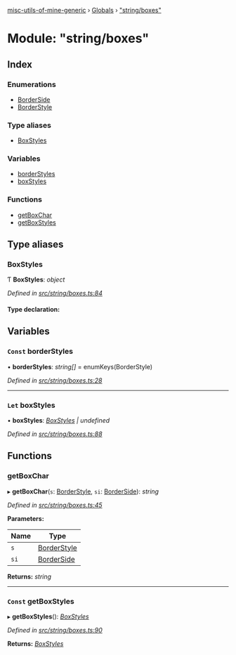 [misc-utils-of-mine-generic](../README.md) › [Globals](../globals.md) › ["string/boxes"](_string_boxes_.md)

# Module: "string/boxes"

## Index

### Enumerations

* [BorderSide](../enums/_string_boxes_.borderside.md)
* [BorderStyle](../enums/_string_boxes_.borderstyle.md)

### Type aliases

* [BoxStyles](_string_boxes_.md#boxstyles)

### Variables

* [borderStyles](_string_boxes_.md#const-borderstyles)
* [boxStyles](_string_boxes_.md#let-boxstyles)

### Functions

* [getBoxChar](_string_boxes_.md#getboxchar)
* [getBoxStyles](_string_boxes_.md#const-getboxstyles)

## Type aliases

###  BoxStyles

Ƭ **BoxStyles**: *object*

*Defined in [src/string/boxes.ts:84](https://github.com/cancerberoSgx/misc-utils-of-mine/blob/3f33ab6/misc-utils-of-mine-generic/src/string/boxes.ts#L84)*

#### Type declaration:

## Variables

### `Const` borderStyles

• **borderStyles**: *string[]* = enumKeys(BorderStyle)

*Defined in [src/string/boxes.ts:28](https://github.com/cancerberoSgx/misc-utils-of-mine/blob/3f33ab6/misc-utils-of-mine-generic/src/string/boxes.ts#L28)*

___

### `Let` boxStyles

• **boxStyles**: *[BoxStyles](_string_boxes_.md#boxstyles) | undefined*

*Defined in [src/string/boxes.ts:88](https://github.com/cancerberoSgx/misc-utils-of-mine/blob/3f33ab6/misc-utils-of-mine-generic/src/string/boxes.ts#L88)*

## Functions

###  getBoxChar

▸ **getBoxChar**(`s`: [BorderStyle](../enums/_string_boxes_.borderstyle.md), `si`: [BorderSide](../enums/_string_boxes_.borderside.md)): *string*

*Defined in [src/string/boxes.ts:45](https://github.com/cancerberoSgx/misc-utils-of-mine/blob/3f33ab6/misc-utils-of-mine-generic/src/string/boxes.ts#L45)*

**Parameters:**

Name | Type |
------ | ------ |
`s` | [BorderStyle](../enums/_string_boxes_.borderstyle.md) |
`si` | [BorderSide](../enums/_string_boxes_.borderside.md) |

**Returns:** *string*

___

### `Const` getBoxStyles

▸ **getBoxStyles**(): *[BoxStyles](_string_boxes_.md#boxstyles)*

*Defined in [src/string/boxes.ts:90](https://github.com/cancerberoSgx/misc-utils-of-mine/blob/3f33ab6/misc-utils-of-mine-generic/src/string/boxes.ts#L90)*

**Returns:** *[BoxStyles](_string_boxes_.md#boxstyles)*
